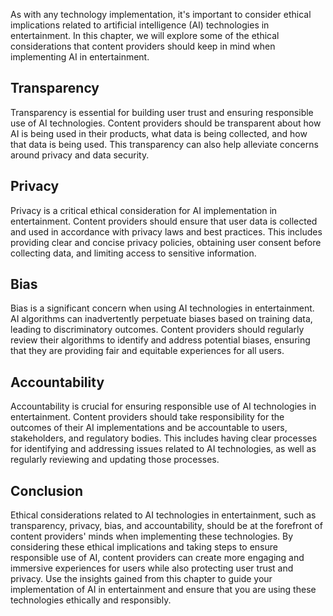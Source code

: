 
As with any technology implementation, it's important to consider ethical implications related to artificial intelligence (AI) technologies in entertainment. In this chapter, we will explore some of the ethical considerations that content providers should keep in mind when implementing AI in entertainment.

Transparency
------------

Transparency is essential for building user trust and ensuring responsible use of AI technologies. Content providers should be transparent about how AI is being used in their products, what data is being collected, and how that data is being used. This transparency can also help alleviate concerns around privacy and data security.

Privacy
-------

Privacy is a critical ethical consideration for AI implementation in entertainment. Content providers should ensure that user data is collected and used in accordance with privacy laws and best practices. This includes providing clear and concise privacy policies, obtaining user consent before collecting data, and limiting access to sensitive information.

Bias
----

Bias is a significant concern when using AI technologies in entertainment. AI algorithms can inadvertently perpetuate biases based on training data, leading to discriminatory outcomes. Content providers should regularly review their algorithms to identify and address potential biases, ensuring that they are providing fair and equitable experiences for all users.

Accountability
--------------

Accountability is crucial for ensuring responsible use of AI technologies in entertainment. Content providers should take responsibility for the outcomes of their AI implementations and be accountable to users, stakeholders, and regulatory bodies. This includes having clear processes for identifying and addressing issues related to AI technologies, as well as regularly reviewing and updating those processes.

Conclusion
----------

Ethical considerations related to AI technologies in entertainment, such as transparency, privacy, bias, and accountability, should be at the forefront of content providers' minds when implementing these technologies. By considering these ethical implications and taking steps to ensure responsible use of AI, content providers can create more engaging and immersive experiences for users while also protecting user trust and privacy. Use the insights gained from this chapter to guide your implementation of AI in entertainment and ensure that you are using these technologies ethically and responsibly.
